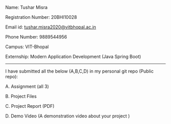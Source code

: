 Name: Tushar Misra

Registration Number: 20BHI10028

Email id: tushar.misra2020@vitbhopal.ac.in

Phone Number: 9889544956

Campus: VIT-Bhopal

Externship: Modern Application Development (Java Spring Boot)

________________________________________________________________________________________
I have submitted all the below (A,B,C,D) in my personal git repo (Public repo):

A. Assignment (all 3)

B. Project Files

C. Project Report (PDF)

D. Demo Video (A demonstration video about your project )

